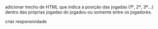 adicionar trecho de HTML que indica a posição das jogadas (1º, 2º, 3º...) dentro das próprias jogadas do jogadou ou somente entre os jogadores.


criar responsividade
